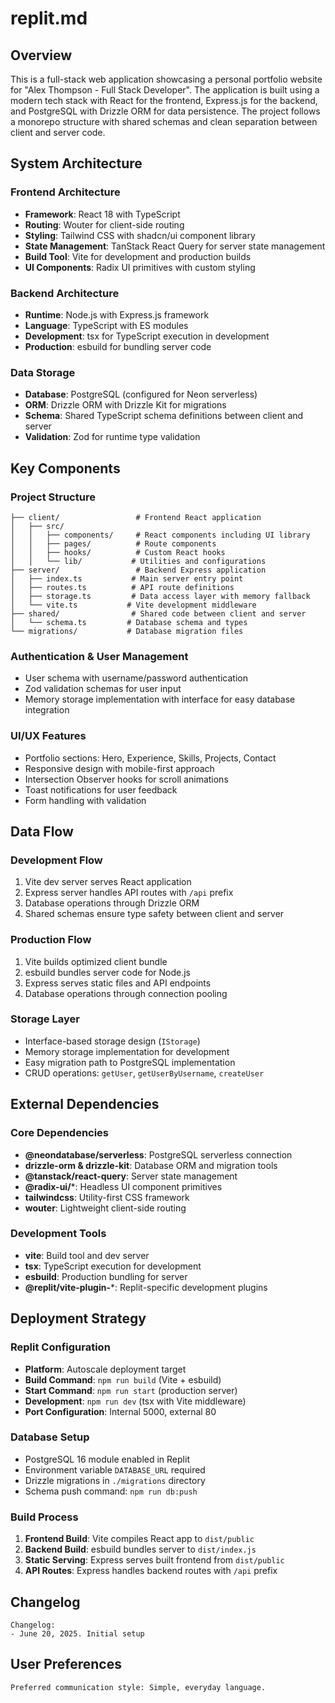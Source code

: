 # replit.md

## Overview
This is a full-stack web application showcasing a personal portfolio website for "Alex Thompson - Full Stack Developer". The application is built using a modern tech stack with React for the frontend, Express.js for the backend, and PostgreSQL with Drizzle ORM for data persistence. The project follows a monorepo structure with shared schemas and clean separation between client and server code.

## System Architecture

### Frontend Architecture
- **Framework**: React 18 with TypeScript
- **Routing**: Wouter for client-side routing
- **Styling**: Tailwind CSS with shadcn/ui component library
- **State Management**: TanStack React Query for server state management
- **Build Tool**: Vite for development and production builds
- **UI Components**: Radix UI primitives with custom styling

### Backend Architecture
- **Runtime**: Node.js with Express.js framework
- **Language**: TypeScript with ES modules
- **Development**: tsx for TypeScript execution in development
- **Production**: esbuild for bundling server code

### Data Storage
- **Database**: PostgreSQL (configured for Neon serverless)
- **ORM**: Drizzle ORM with Drizzle Kit for migrations
- **Schema**: Shared TypeScript schema definitions between client and server
- **Validation**: Zod for runtime type validation

## Key Components

### Project Structure
```
├── client/                 # Frontend React application
│   ├── src/
│   │   ├── components/     # React components including UI library
│   │   ├── pages/          # Route components
│   │   ├── hooks/          # Custom React hooks
│   │   └── lib/           # Utilities and configurations
├── server/                 # Backend Express application
│   ├── index.ts           # Main server entry point
│   ├── routes.ts          # API route definitions
│   ├── storage.ts         # Data access layer with memory fallback
│   └── vite.ts           # Vite development middleware
├── shared/                # Shared code between client and server
│   └── schema.ts         # Database schema and types
└── migrations/           # Database migration files
```

### Authentication & User Management
- User schema with username/password authentication
- Zod validation schemas for user input
- Memory storage implementation with interface for easy database integration

### UI/UX Features
- Portfolio sections: Hero, Experience, Skills, Projects, Contact
- Responsive design with mobile-first approach
- Intersection Observer hooks for scroll animations
- Toast notifications for user feedback
- Form handling with validation

## Data Flow

### Development Flow
1. Vite dev server serves React application
2. Express server handles API routes with `/api` prefix
3. Database operations through Drizzle ORM
4. Shared schemas ensure type safety between client and server

### Production Flow
1. Vite builds optimized client bundle
2. esbuild bundles server code for Node.js
3. Express serves static files and API endpoints
4. Database operations through connection pooling

### Storage Layer
- Interface-based storage design (`IStorage`)
- Memory storage implementation for development
- Easy migration path to PostgreSQL implementation
- CRUD operations: `getUser`, `getUserByUsername`, `createUser`

## External Dependencies

### Core Dependencies
- **@neondatabase/serverless**: PostgreSQL serverless connection
- **drizzle-orm & drizzle-kit**: Database ORM and migration tools
- **@tanstack/react-query**: Server state management
- **@radix-ui/***: Headless UI component primitives
- **tailwindcss**: Utility-first CSS framework
- **wouter**: Lightweight client-side routing

### Development Tools
- **vite**: Build tool and dev server
- **tsx**: TypeScript execution for development
- **esbuild**: Production bundling for server
- **@replit/vite-plugin-***: Replit-specific development plugins

## Deployment Strategy

### Replit Configuration
- **Platform**: Autoscale deployment target
- **Build Command**: `npm run build` (Vite + esbuild)
- **Start Command**: `npm run start` (production server)
- **Development**: `npm run dev` (tsx with Vite middleware)
- **Port Configuration**: Internal 5000, external 80

### Database Setup
- PostgreSQL 16 module enabled in Replit
- Environment variable `DATABASE_URL` required
- Drizzle migrations in `./migrations` directory
- Schema push command: `npm run db:push`

### Build Process
1. **Frontend Build**: Vite compiles React app to `dist/public`
2. **Backend Build**: esbuild bundles server to `dist/index.js`
3. **Static Serving**: Express serves built frontend from `dist/public`
4. **API Routes**: Express handles backend routes with `/api` prefix

## Changelog
```
Changelog:
- June 20, 2025. Initial setup
```

## User Preferences
```
Preferred communication style: Simple, everyday language.
```